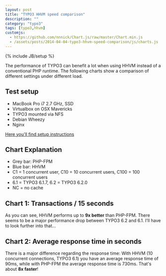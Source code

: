 ```yaml
---
layout: post
title: "TYPO3 HHVM speed comparison"
description: ""
category: "typo3"
tags: [typo3,hhvm]
customjs:
  - https://github.com/nnnick/Chart.js/raw/master/Chart.min.js
  - /assets/posts/2014-04-04-typo3-hhvm-speed-comparison/js/charts.js
---
```

{% include JB/setup %}

The performance of TYPO3 can benefit a lot when using HHVM instead of a conventional PHP runtime. The following charts
show a comparison of different settings under different load.
<!--more-->
## Test setup

* MacBook Pro i7 2.7 GHz, SSD
* Virtualbox on OSX Mavericks
* TYPO3 mounted via NFS
* Debian Wheezy
* Nginx

[Here you'll find setup instructions](/typo3/2014/04/04/typo3-with-hhvm/)

## Chart Explanation

- Grey bar: PHP-FPM
- Blue bar: HHVM
- C1 = 1 concurrent user, C10 = 10 concurrent users, C100 = 100 concurrent users
- 6.1 = TYPO3 6.1.7, 6.2 = TYPO3 6.2.0
- NC = no cache

## Chart 1: Transactions / 15 seconds

<canvas id="chart1" height="450" width="600"></canvas>

As you can see, HHVM performs up to **9x better** than PHP-FPM. There seems to be a major performance drop between TYPO3
6.2 and 6.1. I'll have to look further into that...

## Chart 2: Average response time in seconds

<canvas id="chart2" height="450" width="600"></canvas>

There is a major difference regarding the response time: With HHVM (10 concurrent connections, TYPO3 6.1) you have an
average response time of 90ms, while with PHP-FPM the average response time is 730ms. That's about **8x faster**!